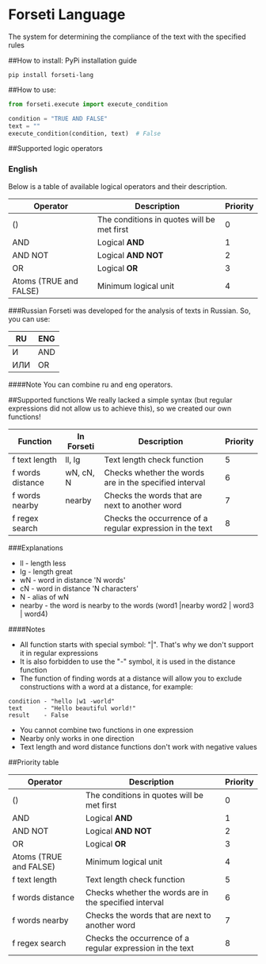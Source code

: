 # Forseti Language
The system for determining the compliance of the text with the specified rules

##How to install:
PyPi installation guide
```shell
pip install forseti-lang
```

##How to use:
```python
from forseti.execute import execute_condition

condition = "TRUE AND FALSE"
text = ""
execute_condition(condition, text)  # False
```

##Supported logic operators
### English
Below is a table of available logical operators and their description.

| Operator               | Description                                 | Priority |
|------------------------|---------------------------------------------|----------|
| ()                     | The conditions in quotes will be met first  | 0        |
| AND                    | Logical **AND**                             | 1        |
| AND NOT                | Logical **AND NOT**                         | 2        |
| OR                     | Logical **OR**                              | 3        |
| Atoms (TRUE and FALSE) | Minimum logical unit                        | 4        |

###Russian
Forseti was developed for the analysis of texts in Russian.
So, you can use:

| RU  | ENG |
|-----|-----|
| И   | AND |
| ИЛИ | OR  |

####Note
You can combine ru and eng operators.

##Supported functions
We really lacked a simple syntax (but regular expressions did not allow us to achieve this), so we created our own
functions!

| Function         | In Forseti | Description                                                | Priority |
|------------------|------------|------------------------------------------------------------|----------|
| f text length    | ll, lg     | Text length check function                                 | 5        |
| f words distance | wN, cN, N  | Checks whether the words are in the specified interval     | 6        |
| f words nearby   | nearby     | Checks the words that are next to another word             | 7        |
| f regex search   |            | Checks the occurrence of a regular expression in the text  | 8        |

###Explanations
* ll - length less
* lg - length great
* wN - word in distance 'N words'
* cN - word in distance 'N characters'
* N - alias of wN
* nearby - the word is nearby to the words (word1 |nearby word2 | word3 | word4)

####Notes
* All function starts with special symbol: "|". That's why we don't support it in regular expressions
* It is also forbidden to use the "-" symbol, it is used in the distance function
* The function of finding words at a distance will allow you to exclude constructions with a word at a distance,
for example:
```
condition - "hello |w1 -world"
text      - "Hello beautiful world!"
result    - False
```
* You cannot combine two functions in one expression
* Nearby only works in one direction
* Text length and word distance functions don't work with negative values

##Priority table

| Operator               | Description                                                | Priority |
|------------------------|------------------------------------------------------------|----------|
| ()                     | The conditions in quotes will be met first                 | 0        |
| AND                    | Logical **AND**                                            | 1        |
| AND NOT                | Logical **AND NOT**                                        | 2        |
| OR                     | Logical **OR**                                             | 3        |
| Atoms (TRUE and FALSE) | Minimum logical unit                                       | 4        |
| f text length          | Text length check function                                 | 5        |
| f words distance       | Checks whether the words are in the specified interval     | 6        |
| f words nearby         | Checks the words that are next to another word             | 7        |
| f regex search         | Checks the occurrence of a regular expression in the text  | 8        |
